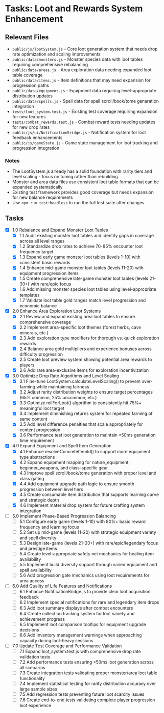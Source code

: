 # Tasks: Loot and Rewards System Enhancement

## Relevant Files

- `public/js/lootSystem.js` - Core loot generation system that needs drop rate optimization and scaling improvements
- `public/data/monsters.js` - Monster species data with loot tables requiring comprehensive rebalancing
- `public/data/areas.js` - Area exploration data needing expanded loot table coverage
- `public/data/items.js` - Item definitions that may need expansion for progression paths
- `public/data/equipment.js` - Equipment data requiring level-appropriate distribution updates
- `public/data/spells.js` - Spell data for spell scroll/book/tome generation integration
- `tests/loot_system.test.js` - Existing test coverage requiring expansion for new features
- `tests/combat_rewards.test.js` - Combat reward tests needing updates for new drop rates
- `public/js/ui/NotificationBridge.js` - Notification system for loot feedback enhancements
- `public/js/gameState.js` - Game state management for loot tracking and progression integration

### Notes

- The LootSystem.js already has a solid foundation with rarity tiers and level scaling - focus on tuning rather than rebuilding
- Monster and area data files use consistent loot table formats that can be expanded systematically
- Existing test framework provides good coverage but needs expansion for new balance requirements
- Use `npm run test:headless` to run the full test suite after changes

## Tasks

- [x] 1.0 Rebalance and Expand Monster Loot Tables
  - [x] 1.1 Audit existing monster loot tables and identify gaps in coverage across all level ranges
  - [x] 1.2 Standardize drop rates to achieve 70-85% encounter loot frequency target
  - [x] 1.3 Expand early game monster loot tables (levels 1-10) with consistent basic rewards
  - [x] 1.4 Enhance mid-game monster loot tables (levels 11-20) with equipment progression items
  - [x] 1.5 Create comprehensive late-game monster loot tables (levels 21-30+) with rare/epic focus
  - [x] 1.6 Add missing monster species loot tables using level-appropriate templates
  - [x] 1.7 Validate loot table gold ranges match level progression and economic balance

- [x] 2.0 Enhance Area Exploration Loot Systems
  - [x] 2.1 Review and expand existing area loot tables to ensure comprehensive coverage
  - [x] 2.2 Implement area-specific loot themes (forest herbs, cave minerals, etc.)
  - [x] 2.3 Add exploration type modifiers for thorough vs. quick exploration rewards
  - [x] 2.4 Balance area gold multipliers and experience bonuses across difficulty progression
  - [x] 2.5 Create loot preview system showing potential area rewards to players
  - [x] 2.6 Add rare area-exclusive items for exploration incentivization

- [x] 3.0 Optimize Drop Rate Algorithms and Level Scaling
  - [x] 3.1 Fine-tune LootSystem.calculateLevelScaling() to prevent over-farming while maintaining fairness
  - [x] 3.2 Adjust rarity distribution weights to ensure target percentages (65% common, 25% uncommon, etc.)
  - [x] 3.3 Optimize rollForLoot() algorithm to consistently hit 75%+ meaningful loot target
  - [x] 3.4 Implement diminishing returns system for repeated farming of same content
  - [x] 3.5 Add level difference penalties that scale appropriately for content progression
  - [x] 3.6 Performance test loot generation to maintain <50ms generation time requirement

- [x] 4.0 Expand Equipment and Spell Item Generation
  - [x] 4.1 Enhance resolveConcreteItemId() to support more equipment type abstractions
  - [x] 4.2 Expand equipment mapping for nature_equipment, beginner_weapons, and class-specific gear
  - [x] 4.3 Improve spell scroll/book/tome generation with proper level and class gating
  - [x] 4.4 Add equipment upgrade path logic to ensure smooth progression between level tiers
  - [x] 4.5 Create consumable item distribution that supports learning curve and strategic depth
  - [x] 4.6 Implement material drop system for future crafting system integration

- [ ] 5.0 Implement Phase-Based Progression Balancing
  - [ ] 5.1 Configure early game (levels 1-10) with 80%+ basic reward frequency and learning focus
  - [ ] 5.2 Set up mid-game (levels 11-20) with strategic equipment variety and spell diversity
  - [ ] 5.3 Design late-game (levels 21-30+) with rare/epic/legendary focus and prestige items
  - [ ] 5.4 Create level-appropriate safety net mechanics for healing item availability
  - [ ] 5.5 Implement build diversity support through varied equipment and spell availability
  - [ ] 5.6 Add progression gate mechanics using loot requirements for area access

- [ ] 6.0 Add Quality of Life Features and Notifications
  - [ ] 6.1 Enhance NotificationBridge.js to provide clear loot acquisition feedback
  - [ ] 6.2 Implement special notifications for rare and legendary item drops
  - [ ] 6.3 Add loot summary displays after combat encounters
  - [ ] 6.4 Create collection tracking system for loot variety and achievement progress
  - [ ] 6.5 Implement loot comparison tooltips for equipment upgrade decisions
  - [ ] 6.6 Add inventory management warnings when approaching capacity during loot-heavy sessions

- [ ] 7.0 Update Test Coverage and Performance Validation
  - [ ] 7.1 Expand loot_system.test.js with comprehensive drop rate validation tests
  - [ ] 7.2 Add performance tests ensuring <50ms loot generation across all scenarios
  - [ ] 7.3 Create integration tests validating proper monster/area loot table functionality
  - [ ] 7.4 Implement statistical testing for rarity distribution accuracy over large sample sizes
  - [ ] 7.5 Add regression tests preventing future loot scarcity issues
  - [ ] 7.6 Create end-to-end tests validating complete player progression loot experience